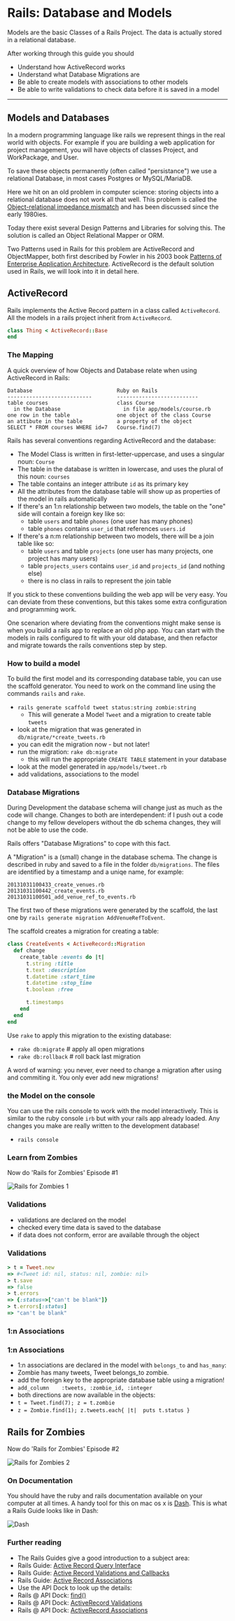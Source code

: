 Rails: Database and Models
==========================

Models are the basic Classes of a Rails Project.  The
data is actually stored in a relational database.

After working through this guide you should

* Understand how ActiveRecord works
* Understand what Database Migrations are
* Be able to create models with associations to other models
* Be able to write validations to check data before it is saved in a model

-------------------------------------------------------------


Models and Databases
--------------------

In a modern programming language like rails we represent 
things in the real world with objects. For example if you are
building a web application for project management, you will
have objects of classes Project, and WorkPackage, and User.

To save these objects permanently (often called "persistance") 
we use a relational Database,
in most cases Postgres or MySQL/MariaDB.

Here we hit on an old problem in computer science: storing
objects into a relational database does not work all that well.
This problem is called the 
[Object-relational impedance mismatch](http://en.wikipedia.org/wiki/Object-relational_impedance_mismatch)
and has been discussed since the early 1980ies.

Today there exist several Design Patterns and Libraries for solving this.
The solution is called an Object Relational Mapper or ORM.

Two Patterns used in Rails for this problem are ActiveRecord and ObjectMapper, both first
described by Fowler in his 2003 book [Patterns of Enterprise Application Architecture](http://martinfowler.com/books/eaa.html).
ActiveRecord is the default solution used in Rails, we will look into it in detail here.


ActiveRecord
------------

Rails implements the Active Record pattern in a class called `ActiveRecord`.
All the models in a rails project inherit from `ActiveRecord`.


``` ruby
class Thing < ActiveRecord::Base
end
```



### The Mapping

A quick overview of how Objects and Database relate when using
ActiveRecord in Rails:

```
Database                           Ruby on Rails
---------------------------        --------------------------
table courses                      class Course 
  in the Database                    in file app/models/course.rb
one row in the table               one object of the class Course
an attibute in the table           a property of the object
SELECT * FROM courses WHERE id=7   Course.find(7)
```

Rails has several conventions regarding ActiveRecord and the database:

* The Model Class is written in first-letter-uppercase, and uses a singular noun: `Course`
* The table in the database is written in lowercase, and uses the plural of this noun: `courses`
* The table contains an integer attribute `id` as its primary key
* All the attributes from the database table will show up as properties of the model in rails automatically
* If there's an 1:n relationship between two models, the table on the "one" side will contain a foreign key like so:
   * table `users`  and table `phones`  (one user has many phones)
   * table `phones` contains `user_id` that references `users.id`
* If there's a n:m relationship between two models, there will be a join table  like so:
   * table `users`  and table `projects`  (one user has many projects, one project has many users)
   * table `projects_users` contains `user_id` and `projects_id` (and nothing else)
   * there is no class in rails to represent the join table 

If you stick to these conventions building the web app will be very easy.  You 
can deviate from these conventions, but this takes some extra configuration and programming work.

One scenarion where deviating from the conventions might make sense is when
you build a rails app to replace an old php app. You can start with the models
in rails configured to fit with your old database, and then refactor and migrate towards
the rails conventions step by step.

### How to build a model

To build the first model and its corresponding database table,
you can use the scaffold generator.
You need to work on the command line using the commands
`rails` and `rake`.

* `rails generate scaffold tweet status:string zombie:string`
   * This will generate a Model `Tweet` and a migration to create table `tweets`
* look at the migration that was generated in `db/migrate/*create_tweets.rb`
* you can edit the migration now - but not later!
* run the migration: `rake db:migrate`
   * this will run the appropriate `CREATE TABLE` statement in your database
* look at the model generated in `app/models/tweet.rb`
* add validations, associations to the model

### Database Migrations

During Development the database schema will change just as much as
the code will change. Changes to both are interdependent: if I push out
a code change to my fellow developers without the db schema changes,
they will not be able to use the code.

Rails offers "Database Migrations" to cope with this fact.

A "Migration" is a (small) change in the database schema. The change is
described in ruby and saved to a file in the folder `db/migrations`.
The files are identified by a timestamp and a uniqe name, for example:

```
20131031100433_create_venues.rb  
20131031100442_create_events.rb  
20131031100501_add_venue_ref_to_events.rb
```

The first two of these migrations were generated by the scaffold,
the last one by `rails generate migration AddVenueRefToEvent`.

The scaffold creates a migration for creating a table:

``` Ruby
class CreateEvents < ActiveRecord::Migration
  def change
    create_table :events do |t|
      t.string :title
      t.text :description
      t.datetime :start_time
      t.datetime :stop_time
      t.boolean :free

      t.timestamps
    end
  end
end
```

Use `rake` to apply this migration to the existing database:

* `rake db:migrate`  # apply all open migrations
* `rake db:rollback` # roll back last migration

A word of warning:  you never, ever need to change a migration after
using and commiting it.  You only ever add new migrations!

### the Model on the console

You can use the rails console to work with
the model interactively.  This is similar to the ruby console `irb`
but with your rails app already loaded. 
Any changes you make are really written
to the development database!

* `rails console`

### Learn from Zombies

Now do 'Rails for Zombies' Episode #1

![Rails for Zombies 1](images/rails-for-zombies-1.jpg)

### Validations

* validations are declared on the model
* checked every time data is saved to the database
* if data does not conform, error are available through the object

### Validations


``` ruby
> t = Tweet.new
=> #<Tweet id: nil, status: nil, zombie: nil>
> t.save
=> false
> t.errors
=> {:status=>["can't be blank"]}
> t.errors[:status]
=> "can't be blank"
```


### 1:n Associations #


### 1:n Associations

* 1:n associations are declared in the model with `belongs_to` and `has_many`:
* Zombie has many tweets, Tweet belongs_to zombie.
* add the foreign key to the appropriate database table using a migration!
* `add_column    :tweets, :zombie_id, :integer`
* both directions are now available in the objects:
* `t = Tweet.find(7); z = t.zombie`
* `z = Zombie.find(1); z.tweets.each{ |t|  puts t.status }`


Rails for Zombies
------------------

Now do 'Rails for Zombies' Episode #2

![Rails for Zombies 2](images/rails-for-zombies-2.jpg)

### On Documentation

You should have the ruby and rails documentation available
on your computer at all times.  A handy tool for this on mac os x is
[Dash](http://kapeli.com/dash).  This is what a Rails Guide looks like in Dash:


![Dash](images/dash-rails-guide.png)

### Further reading

* The Rails Guides give a good introduction to a subject area:
* Rails Guide: [Active Record Query Interface](http://guides.rubyonrails.org/active_record_querying.html)
* Rails Guide: [Active Record Validations and Callbacks](http://guides.rubyonrails.org/active_record_validations_callbacks.html)
* Rails Guide: [Active Record Associations](http://guides.rubyonrails.org/association_basics.html)
* Use the API Dock to look up the details:
* Rails @ API Dock: [find()](http://apidock.com/rails/ActiveResource/Base/find/class)
* Rails @ API Dock: [ActiveRecord Validations](http://apidock.com/rails/v2.0.3/ActiveRecord/Validations/ClassMethods/validates_presence_of)
* Rails @ API Dock: [ActiveRecord Associations](http://apidock.com/rails/v3.2.8/ActiveRecord/Associations/ClassMethods)

